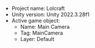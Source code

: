 <!-- UNITY CODE ASSIST INSTRUCTIONS START -->
- Project name: Lolcraft
- Unity version: Unity 2022.3.28f1
- Active game object:
  - Name: Main Camera
  - Tag: MainCamera
  - Layer: Default
<!-- UNITY CODE ASSIST INSTRUCTIONS END -->
